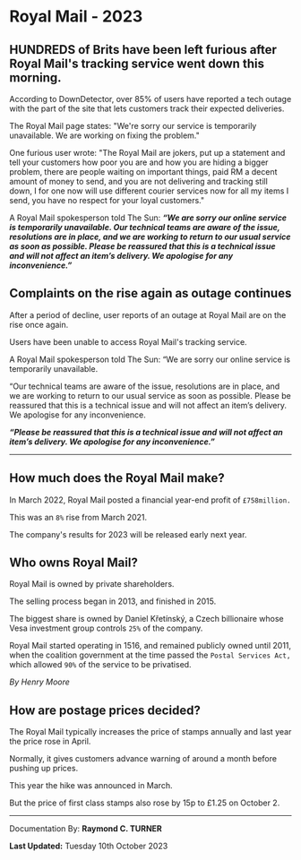# Royal Mail - 2023

## HUNDREDS of Brits have been left furious after Royal Mail's tracking service went down this morning.

According to DownDetector, over 85% of users have reported a tech outage with the part of the site that lets customers track their expected deliveries.

The Royal Mail page states: "We're sorry our service is temporarily unavailable. We are working on fixing the problem."

One furious user wrote: "The Royal Mail are jokers, put up a statement and tell your customers how poor you are and how you are hiding a bigger problem, there are people waiting on important things, paid RM a decent amount of money to send, and you are not delivering and tracking still down, I for one now will use different courier services now for all my items I send, you have no respect for your loyal customers."

A Royal Mail spokesperson told The Sun: ***“We are sorry our online service is temporarily unavailable. Our technical teams are aware of the issue, resolutions are in place, and we are working to return to our usual service as soon as possible. Please be reassured that this is a technical issue and will not affect an item’s delivery. We apologise for any inconvenience.”***


## Complaints on the rise again as outage continues

After a period of decline, user reports of an outage at Royal Mail are on the rise once again.

Users have been unable to access Royal Mail's tracking service.

A Royal Mail spokesperson told The Sun: “We are sorry our online service is temporarily unavailable.

“Our technical teams are aware of the issue, resolutions are in place, and we are working to return to our usual service as soon as possible. Please be reassured that this is a technical issue and will not affect an item’s delivery. We apologise for any inconvenience.

***“Please be reassured that this is a technical issue and will not affect an item’s delivery. We apologise for any inconvenience.”***

---

## How much does the Royal Mail make?

In March 2022, Royal Mail posted a financial year-end profit of `£758million.`

This was an `8%` rise from March 2021.

The company's results for 2023 will be released early next year.


## Who owns Royal Mail?
Royal Mail is owned by private shareholders.

The selling process began in 2013, and finished in 2015.

The biggest share is owned by Daniel Křetínský, a Czech billionaire whose Vesa investment group controls `25%` of the company.

Royal Mail started operating in 1516, and remained publicly owned until 2011, when the coalition government at the time passed the `Postal Services Act,` which allowed `90%` of the service to be privatised.

*By Henry Moore*

## How are postage prices decided?

The Royal Mail typically increases the price of stamps annually and last year the price rose in April.

Normally, it gives customers advance warning of around a month before pushing up prices.

This year the hike was announced in March.

But the price of first class stamps also rose by 15p to £1.25 on October 2.

---

Documentation By: **Raymond C. TURNER**

**Last Updated:** Tuesday 10th October 2023